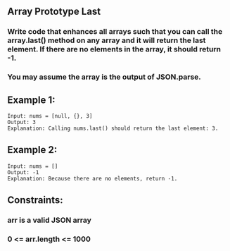 ## Array Prototype Last

### Write code that enhances all arrays such that you can call the array.last() method on any array and it will return the last element. If there are no elements in the array, it should return -1.

### You may assume the array is the output of JSON.parse.

## Example 1:

```node
Input: nums = [null, {}, 3]
Output: 3
Explanation: Calling nums.last() should return the last element: 3.
```

## Example 2:

```node
Input: nums = []
Output: -1
Explanation: Because there are no elements, return -1.
```

## Constraints:

### arr is a valid JSON array

### 0 <= arr.length <= 1000
